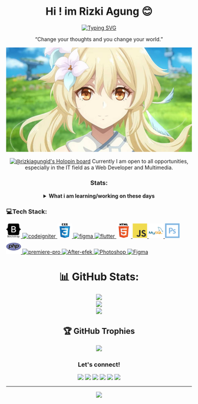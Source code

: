 <h1 align       = "center">Hi ! im Rizki Agung 😊</h1>
 <div>
  <center>
<a href="https://git.io/typing-svg"><img src="https://readme-typing-svg.demolab.com?font=Fira+Code&pause=1000&color=F70E0E&width=600&height=100&lines=Hi+!+im+Rizki+Agung;I'm+a+web+developer+and+editor;Contact+me+if+you+need+help+and+other+information+about+it." alt="Typing SVG" /></a>
<br>
<div align      = "center">
   <p>“Change your thoughts and you change your world.”</p>
  </a>
  </div>
  <img src="https://github.com/rizkiagungid/rizkiagungid/blob/main/Genshin-Impact-anime.jpg">
<br>

[![@rizkiagungid's Holopin board](https://holopin.me/rizkiagungid)](https://holopin.io/@rizkiagungid)
Currently I am open to all opportunities, especially in the IT field as a Web Developer and Multimedia.

### Stats:

<details>
 <summary><strong>What i am learning/working on these days</strong></summary>
    - 🔭 I’m currently working in <a href="http://rasxmedia.com" target="_blank">RasxMedia Indonesia</a> as Web Developer</br>
    - 🌱 I’m currently learning Codeigniter</br>
    - 💬 Ask me about anything.</br>
     - 👤 Portofolio: <a href="http://dev.rasxmedia.com/u/rasx" target="_blank">check here</a></br>
    - 📫 How to reach me: <a href="mailto:mrrizkiagung@gmail.com">Email me!</a>  </br>
</details>

<h3 align             = "left">💻Tech Stack:</h3>
<p align              = "left"> <a href="https://getbootstrap.com" target="_blank" rel="noreferrer"> <img src="https://raw.githubusercontent.com/devicons/devicon/master/icons/bootstrap/bootstrap-plain-wordmark.svg" alt="bootstrap" width="40" height="40"/> </a> <a href="https://codeigniter.com" target="_blank" rel="noreferrer"> <img src="https://cdn.worldvectorlogo.com/logos/codeigniter.svg" alt="codeigniter" width="40" height="40"/> </a> <a href="https://www.w3schools.com/css/" target="_blank" rel="noreferrer"> <img src="https://raw.githubusercontent.com/devicons/devicon/master/icons/css3/css3-original-wordmark.svg" alt="css3" width="40" height="40"/> </a><a href="https://www.figma.com/" target="_blank" rel="noreferrer"> <img src="https://www.vectorlogo.zone/logos/figma/figma-icon.svg" alt="figma" width="40" height="40"/> </a> <a href="https://flutter.dev" target="_blank" rel="noreferrer"> <img src="https://www.vectorlogo.zone/logos/flutterio/flutterio-icon.svg" alt="flutter" width="40" height="40"/> <a href="https://www.w3.org/html/" target="_blank" rel="noreferrer"> <img src="https://raw.githubusercontent.com/devicons/devicon/master/icons/html5/html5-original-wordmark.svg" alt="html5" width="40" height="40"/> </a> <a href="https://www.adobe.com/in/products/illustrator.html" target="_blank" rel="noreferrer"> <a href="https://developer.mozilla.org/en-US/docs/Web/JavaScript" target="_blank" rel="noreferrer"> <img src="https://raw.githubusercontent.com/devicons/devicon/master/icons/javascript/javascript-original.svg" alt="javascript" width="40" height="40"/> </a> <a href="https://www.mysql.com/" target="_blank" rel="noreferrer"> <img src="https://raw.githubusercontent.com/devicons/devicon/master/icons/mysql/mysql-original-wordmark.svg" alt="mysql" width="40" height="40"/> </a>
 <a href="https://www.photoshop.com/en" target="_blank" rel="noreferrer"> <img src="https://raw.githubusercontent.com/devicons/devicon/master/icons/photoshop/photoshop-line.svg" alt="photoshop" width="40" height="40"/> </a> <a href="https://www.php.net" target="_blank" rel="noreferrer"> <img src="https://raw.githubusercontent.com/devicons/devicon/master/icons/php/php-original.svg" alt="php" width="40" height="40"/> </a>  </a>  <a 
<a href="https://adobe.com/" target="_blank" rel="noreferrer"><img src="https://cdn.jsdelivr.net/gh/devicons/devicon/icons/premierepro/premierepro-original.svg" alt="premiere-pro" width="40" height="40"/> </a>
<a href="https://adobe.com/" target="_blank" rel="noreferrer"><img src="https://cdn.jsdelivr.net/gh/devicons/devicon/icons/aftereffects/aftereffects-original.svg" alt="After-efek" width="40" height="40"/> </a><a href="#" target="_blank" rel="noreferrer"><img src="https://github.com/rizkiagungid/skill-icons/blob/main/icons/Photoshop.svg" alt="Photoshop" width="40" height="40"/> </a>
  <a href="#" target="_blank" rel="noreferrer"><img src="https://github.com/rizkiagungid/skill-icons/blob/main/icons/Figma-Light.svg" alt="Figma" width="40" height="40"/> </a>
</p>

# 📊 GitHub Stats:
![](https://github-readme-stats.vercel.app/api?username=rizkiagungid&theme=blueberry&hide_border=false&include_all_commits=false&count_private=false)<br/>
![](https://github-readme-streak-stats.herokuapp.com/?user=rizkiagungid&theme=blueberry&hide_border=false)<br/>
![](https://github-readme-stats.vercel.app/api/top-langs/?username=rizkiagungid&theme=blueberry&hide_border=false&include_all_commits=false&count_private=false&layout=compact)
 
## 🏆 GitHub Trophies
![](https://github-profile-trophy.vercel.app/?username=rizkiagungid&theme=tokyonight&no-frame=false&no-bg=true&margin-w=4)

           
### Let's connect!

<p>
    <a href="https://dev.rasxmedia.com/u/rasx" target="_blank"><img src="https://img.shields.io/badge/Website-https://rizkiagungid.com-green?" /></a>
    <a href="https://www.linkedin.com/in/rizki-agung-sentosa-7b272617a/" target="_blank"><img src="https://img.shields.io/badge/rizkiagungid-30302f?style=flat&logo=linkedin" /></a>
    <a href="https://twitter.com/rizkiagungin" target="_blank"><img src="https://img.shields.io/badge/@rizkiagungin-30302f?style=flat&logo=twitter" /></a>
    <a href="https://www.instagram.com/rizkiagung.id" target="_blank"><img src="https://img.shields.io/badge/@rizkiagung.id-30302f?style=flat&logo=instagram" /></a>
    <a href="https://www.facebook.com/rizkiagungsx" target="_blank"><img src="https://img.shields.io/badge/rizkiagungsx-30302f?style=flat&logo=facebook" /></a>
    <a href="https://www.youtube.com/rizkiagungsentosa" target="_blank"><img src="https://img.shields.io/badge/rizkiagungsentosa-30302f?style=flat&logo=youtube" /></a>
</p>

---
[![](https://visitcount.itsvg.in/api?id=rizkiagungid&icon=7&color=0)](https://visitcount.itsvg.in)

